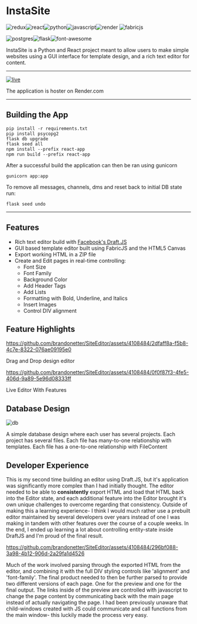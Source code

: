 
# InstaSite

![redux](https://img.shields.io/badge/Redux-593D88?style=for-the-badge&logo=redux&logoColor=whit)![react](https://img.shields.io/badge/React-20232A?style=for-the-badge&logo=react&logoColor=61DAFB)![python](https://img.shields.io/badge/Python-FFD43B?style=for-the-badge&logo=python&logoColor=blue)![javascript](https://img.shields.io/badge/JavaScript-323330?style=for-the-badge&logo=javascript&logoColor=F7DF1E)![render](https://img.shields.io/badge/Render-46E3B7?style=for-the-badge&logo=render&logoColor=white)
![fabricjs](https://shields.io/badge/-FabricJS-orange?style=for-the-badge)

![postgres](https://img.shields.io/badge/PostgreSQL-316192?style=for-the-badge&logo=postgresql&logoColor=white)![flask](https://img.shields.io/badge/Flask-000000?style=for-the-badge&logo=flask&logoColor=white)![font-awesome](https://img.shields.io/badge/Font_Awesome-339AF0?style=for-the-badge&logo=fontawesome&logoColor=white)

InstaSite is a Python and React project meant to allow users to make simple websites using a GUI interface for template design, and a rich text editor for content.

---

[![live](https://shields.io/badge/-LIVE%20SITE-brightgreen/?style=for-the-badge)](http://instasite.onrender.com)

The application is hoster on Render.com

---

## Building the App

    pip install -r requirements.txt
    pip install psycopg2
    flask db upgrade
    flask seed all
    npm install --prefix react-app
    npm run build --prefix react-app

After a successful build the application can then be ran using gunicorn

    gunicorn app:app
To remove all messages, channels, dms and reset back to initial DB state run:

    flask seed undo

---

## Features

- Rich text editor build with [Facebook's Draft.JS](https://draftjs.org/)
- GUI based template editor built using FabricJS and the HTML5 Canvas
- Export working HTML in a ZIP file
- Create and Edit pages in real-time controlling:
    -  Font Size
    - Font Family
    - Background Color 
    - Add Header Tags
    - Add Lists
    - Formatting with Bold, Underline, and Italics
    - Insert Images
    - Control DIV alignment

## Feature Highlights



https://github.com/brandonetter/SiteEditor/assets/4108484/2dfaff8a-f5b8-4c7e-8322-076ae09195e0


Drag and Drop design editor

https://github.com/brandonetter/SiteEditor/assets/4108484/0f0f87f3-4fe5-406d-9a89-5e96d08333ff

Live Editor With Features

## Database Design 
![db](https://user-images.githubusercontent.com/4108484/233222260-777b5b7e-1e87-4c18-844a-43e05fe423da.png)

A simple database design where each user has several projects. Each project has several files. Each file has many-to-one relationship with templates. Each file has a one-to-one relationship with FileContent


## Developer Experience

This is my second time building an editor using Draft.JS, but it's application was significantly more complex than I had initially thought. The editor needed to be able to **consistently** export HTML and load that HTML back into the Editor state, and each additional feature into the Editor brought it's own unique challenges to overcome regarding that consistency. Outside of making this a learning experience- I think I would much rather use a prebuilt editor maintained by several developers over years instead of one I was making in tandem with other features over the course of a couple weeks. In the end, I ended up learning a lot about controlling entity-state inside DraftJS and I'm proud of the final result.



https://github.com/brandonetter/SiteEditor/assets/4108484/296bf088-3a98-4b12-906d-2a29fa1d4526



Much of the work involved parsing through the exported HTML from the editor, and combining it with the full DIV styling controls like 'alignment' and 'font-family'. The final product needed to then be further parsed to provide two different versions of each page. One for the preview and one for the final output. The links inside of the preview are controlled with javascript to change the page content by communicating back with the main page instead of actually navigating the page. I had been previously unaware that child-windows created with JS could communicate and call functions from the main window- this luckily made the process very easy.

